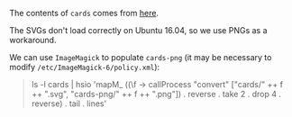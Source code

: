 The contents of `cards` comes from [here](https://www.me.uk/cards/).

The SVGs don't load correctly on Ubuntu 16.04, so we use PNGs as a workaround.

We can use `ImageMagick` to populate `cards-png` (it may be necessary to modify `/etc/ImageMagick-6/policy.xml`):
> ls -l cards | hsio 'mapM_ ((\f -> callProcess "convert" ["cards/" ++ f ++ ".svg", "cards-png/" ++ f ++ ".png"]) . reverse . take 2 . drop 4 . reverse) . tail . lines'
